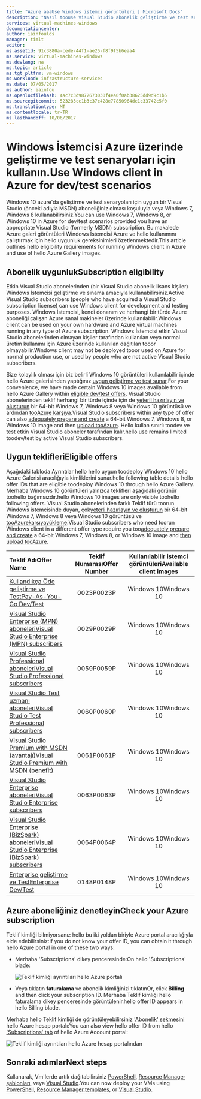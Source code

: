 ```yaml
---
title: "Azure aaaUse Windows istemci görüntüleri | Microsoft Docs"
description: "Nasıl toouse Visual Studio abonelik geliştirme ve test senaryoları için toodeploy Windows 7, Windows 8 veya Windows 10 Azure avantaj"
services: virtual-machines-windows
documentationcenter: 
author: iainfoulds
manager: timlt
editor: 
ms.assetid: 91c3880a-cede-44f1-ae25-f8f9f5b6eaa4
ms.service: virtual-machines-windows
ms.devlang: na
ms.topic: article
ms.tgt_pltfrm: vm-windows
ms.workload: infrastructure-services
ms.date: 07/05/2017
ms.author: iainfou
ms.openlocfilehash: 4ac7c3d9872673030f4ea0f0ab38625dd9d9c1b5
ms.sourcegitcommit: 523283cc1b3c37c428e77850964dc1c33742c5f0
ms.translationtype: MT
ms.contentlocale: tr-TR
ms.lasthandoff: 10/06/2017
---
```

# <a name="use-windows-client-in-azure-for-devtest-scenarios"></a><span data-ttu-id="ad024-103">Windows İstemcisi Azure üzerinde geliştirme ve test senaryoları için kullanın.</span><span class="sxs-lookup"><span data-stu-id="ad024-103">Use Windows client in Azure for dev/test scenarios</span></span>
<span data-ttu-id="ad024-104">Windows 10 azure'da geliştirme ve test senaryoları için uygun bir Visual Studio (önceki adıyla MSDN) aboneliğiniz olması koşuluyla veya Windows 7, Windows 8 kullanabilirsiniz.</span><span class="sxs-lookup"><span data-stu-id="ad024-104">You can use Windows 7, Windows 8, or Windows 10 in Azure for dev/test scenarios provided you have an appropriate Visual Studio (formerly MSDN) subscription.</span></span> <span data-ttu-id="ad024-105">Bu makalede Azure galeri görüntüleri Windows İstemcisi Azure ve hello kullanımını çalıştırmak için hello uygunluk gereksinimleri özetlenmektedir.</span><span class="sxs-lookup"><span data-stu-id="ad024-105">This article outlines hello eligibility requirements for running Windows client in Azure and use of hello Azure Gallery images.</span></span>

## <a name="subscription-eligibility"></a><span data-ttu-id="ad024-106">Abonelik uygunluk</span><span class="sxs-lookup"><span data-stu-id="ad024-106">Subscription eligibility</span></span>
<span data-ttu-id="ad024-107">Etkin Visual Studio abonelerinden (bir Visual Studio abonelik lisans kişiler) Windows İstemcisi geliştirme ve sınama amacıyla kullanabilirsiniz.</span><span class="sxs-lookup"><span data-stu-id="ad024-107">Active Visual Studio subscribers (people who have acquired a Visual Studio subscription license) can use Windows client for development and testing purposes.</span></span> <span data-ttu-id="ad024-108">Windows İstemcisi, kendi donanım ve herhangi bir türde Azure aboneliği çalışan Azure sanal makineler üzerinde kullanılabilir.</span><span class="sxs-lookup"><span data-stu-id="ad024-108">Windows client can be used on your own hardware and Azure virtual machines running in any type of Azure subscription.</span></span> <span data-ttu-id="ad024-109">Windows İstemcisi etkin Visual Studio abonelerinden olmayan kişiler tarafından kullanılan veya normal üretim kullanımı için Azure üzerinde kullanılan dağıtılan tooor olmayabilir.</span><span class="sxs-lookup"><span data-stu-id="ad024-109">Windows client may not be deployed tooor used on Azure for normal production use, or used by people who are not active Visual Studio subscribers.</span></span>

<span data-ttu-id="ad024-110">Size kolaylık olması için biz belirli Windows 10 görüntüleri kullanılabilir içinde hello Azure galerisinden yaptığınız [uygun geliştirme ve test sunar](#eligible-offers).</span><span class="sxs-lookup"><span data-stu-id="ad024-110">For your convenience, we have made certain Windows 10 images available from hello Azure Gallery within [eligible dev/test offers](#eligible-offers).</span></span> <span data-ttu-id="ad024-111">Visual Studio abonelerinden teklif herhangi bir türde içinde için de [yeterli hazırlayın ve oluşturun](prepare-for-upload-vhd-image.md) bir 64-bit Windows 7, Windows 8 veya Windows 10 görüntüsü ve ardından [tooAzure karşıya](upload-generalized-managed.md).</span><span class="sxs-lookup"><span data-stu-id="ad024-111">Visual Studio subscribers within any type of offer can also [adequately prepare and create](prepare-for-upload-vhd-image.md) a 64-bit Windows 7, Windows 8, or Windows 10 image and then [upload tooAzure](upload-generalized-managed.md).</span></span> <span data-ttu-id="ad024-112">Hello kullan sınırlı toodev ve test etkin Visual Studio aboneler tarafından kalır.</span><span class="sxs-lookup"><span data-stu-id="ad024-112">hello use remains limited toodev/test by active Visual Studio subscribers.</span></span>

## <a name="eligible-offers"></a><span data-ttu-id="ad024-113">Uygun teklifleri</span><span class="sxs-lookup"><span data-stu-id="ad024-113">Eligible offers</span></span>
<span data-ttu-id="ad024-114">Aşağıdaki tabloda Ayrıntılar hello hello uygun toodeploy Windows 10'hello Azure Galerisi aracılığıyla kimliklerini sunar.</span><span class="sxs-lookup"><span data-stu-id="ad024-114">hello following table details hello offer IDs that are eligible toodeploy Windows 10 through hello Azure Gallery.</span></span> <span data-ttu-id="ad024-115">Merhaba Windows 10 görüntüleri yalnızca teklifleri aşağıdaki görünür toohello bağımsızdır.</span><span class="sxs-lookup"><span data-stu-id="ad024-115">hello Windows 10 images are only visible toohello following offers.</span></span> <span data-ttu-id="ad024-116">Visual Studio abonelerinden farklı Teklif türü toorun Windows istemcisinde duyan, çok[yeterli hazırlayın ve oluşturun](prepare-for-upload-vhd-image.md) bir 64-bit Windows 7, Windows 8 veya Windows 10 görüntüsü ve [tooAzurekarşıyayükleme](upload-generalized-managed.md).</span><span class="sxs-lookup"><span data-stu-id="ad024-116">Visual Studio subscribers who need toorun Windows client in a different offer type require you too[adequately prepare and create](prepare-for-upload-vhd-image.md) a 64-bit Windows 7, Windows 8, or Windows 10 image and [then upload tooAzure](upload-generalized-managed.md).</span></span>

| <span data-ttu-id="ad024-117">Teklif Adı</span><span class="sxs-lookup"><span data-stu-id="ad024-117">Offer Name</span></span> | <span data-ttu-id="ad024-118">Teklif Numarası</span><span class="sxs-lookup"><span data-stu-id="ad024-118">Offer Number</span></span> | <span data-ttu-id="ad024-119">Kullanılabilir istemci görüntüleri</span><span class="sxs-lookup"><span data-stu-id="ad024-119">Available client images</span></span> |
|:--- |:---:|:---:|
| [<span data-ttu-id="ad024-120">Kullandıkça Öde geliştirme ve Test</span><span class="sxs-lookup"><span data-stu-id="ad024-120">Pay-As-You-Go Dev/Test</span></span>](https://azure.microsoft.com/offers/ms-azr-0023p/) |<span data-ttu-id="ad024-121">0023P</span><span class="sxs-lookup"><span data-stu-id="ad024-121">0023P</span></span> |<span data-ttu-id="ad024-122">Windows 10</span><span class="sxs-lookup"><span data-stu-id="ad024-122">Windows 10</span></span> |
| [<span data-ttu-id="ad024-123">Visual Studio Enterprise (MPN) aboneleri</span><span class="sxs-lookup"><span data-stu-id="ad024-123">Visual Studio Enterprise (MPN) subscribers</span></span>](https://azure.microsoft.com/offers/ms-azr-0029p/) |<span data-ttu-id="ad024-124">0029P</span><span class="sxs-lookup"><span data-stu-id="ad024-124">0029P</span></span> |<span data-ttu-id="ad024-125">Windows 10</span><span class="sxs-lookup"><span data-stu-id="ad024-125">Windows 10</span></span> |
| [<span data-ttu-id="ad024-126">Visual Studio Professional aboneleri</span><span class="sxs-lookup"><span data-stu-id="ad024-126">Visual Studio Professional subscribers</span></span>](https://azure.microsoft.com/offers/ms-azr-0059p/) |<span data-ttu-id="ad024-127">0059P</span><span class="sxs-lookup"><span data-stu-id="ad024-127">0059P</span></span> |<span data-ttu-id="ad024-128">Windows 10</span><span class="sxs-lookup"><span data-stu-id="ad024-128">Windows 10</span></span> |
| [<span data-ttu-id="ad024-129">Visual Studio Test uzmanı aboneleri</span><span class="sxs-lookup"><span data-stu-id="ad024-129">Visual Studio Test Professional subscribers</span></span>](https://azure.microsoft.com/offers/ms-azr-0060p/) |<span data-ttu-id="ad024-130">0060P</span><span class="sxs-lookup"><span data-stu-id="ad024-130">0060P</span></span> |<span data-ttu-id="ad024-131">Windows 10</span><span class="sxs-lookup"><span data-stu-id="ad024-131">Windows 10</span></span> |
| [<span data-ttu-id="ad024-132">Visual Studio Premium with MSDN (avantajı)</span><span class="sxs-lookup"><span data-stu-id="ad024-132">Visual Studio Premium with MSDN (benefit)</span></span>](https://azure.microsoft.com/offers/ms-azr-0061p/) |<span data-ttu-id="ad024-133">0061P</span><span class="sxs-lookup"><span data-stu-id="ad024-133">0061P</span></span> |<span data-ttu-id="ad024-134">Windows 10</span><span class="sxs-lookup"><span data-stu-id="ad024-134">Windows 10</span></span> |
| [<span data-ttu-id="ad024-135">Visual Studio Enterprise aboneleri</span><span class="sxs-lookup"><span data-stu-id="ad024-135">Visual Studio Enterprise subscribers</span></span>](https://azure.microsoft.com/offers/ms-azr-0063p/) |<span data-ttu-id="ad024-136">0063P</span><span class="sxs-lookup"><span data-stu-id="ad024-136">0063P</span></span> |<span data-ttu-id="ad024-137">Windows 10</span><span class="sxs-lookup"><span data-stu-id="ad024-137">Windows 10</span></span> |
| [<span data-ttu-id="ad024-138">Visual Studio Enterprise (BizSpark) aboneleri</span><span class="sxs-lookup"><span data-stu-id="ad024-138">Visual Studio Enterprise (BizSpark) subscribers</span></span>](https://azure.microsoft.com/offers/ms-azr-0064p/) |<span data-ttu-id="ad024-139">0064P</span><span class="sxs-lookup"><span data-stu-id="ad024-139">0064P</span></span> |<span data-ttu-id="ad024-140">Windows 10</span><span class="sxs-lookup"><span data-stu-id="ad024-140">Windows 10</span></span> |
| [<span data-ttu-id="ad024-141">Enterprise geliştirme ve Test</span><span class="sxs-lookup"><span data-stu-id="ad024-141">Enterprise Dev/Test</span></span>](https://azure.microsoft.com/ofers/ms-azr-0148p/) |<span data-ttu-id="ad024-142">0148P</span><span class="sxs-lookup"><span data-stu-id="ad024-142">0148P</span></span> |<span data-ttu-id="ad024-143">Windows 10</span><span class="sxs-lookup"><span data-stu-id="ad024-143">Windows 10</span></span> |

## <a name="check-your-azure-subscription"></a><span data-ttu-id="ad024-144">Azure aboneliğiniz denetleyin</span><span class="sxs-lookup"><span data-stu-id="ad024-144">Check your Azure subscription</span></span>
<span data-ttu-id="ad024-145">Teklif kimliği bilmiyorsanız hello bu iki yoldan biriyle Azure portal aracılığıyla elde edebilirsiniz:</span><span class="sxs-lookup"><span data-stu-id="ad024-145">If you do not know your offer ID, you can obtain it through hello Azure portal in one of these two ways:</span></span>  

- <span data-ttu-id="ad024-146">Merhaba 'Subscriptions' dikey penceresinde:</span><span class="sxs-lookup"><span data-stu-id="ad024-146">On hello 'Subscriptions' blade:</span></span>

  ![Teklif kimliği ayrıntıları hello Azure portalı](./media/client-images/offer-id-azure-portal.png) 

- <span data-ttu-id="ad024-148">Veya tıklatın **faturalama** ve abonelik kimliğinizi tıklatın</span><span class="sxs-lookup"><span data-stu-id="ad024-148">Or, click **Billing** and then click your subscription ID.</span></span> <span data-ttu-id="ad024-149">Merhaba Teklif kimliği hello faturalama dikey penceresinde görüntülenir.</span><span class="sxs-lookup"><span data-stu-id="ad024-149">hello offer ID appears in hello Billing blade.</span></span>

<span data-ttu-id="ad024-150">Merhaba hello Teklif kimliği de görüntüleyebilirsiniz ['Abonelik' sekmesini](http://account.windowsazure.com/Subscriptions) hello Azure hesap portalı:</span><span class="sxs-lookup"><span data-stu-id="ad024-150">You can also view hello offer ID from hello ['Subscriptions' tab](http://account.windowsazure.com/Subscriptions) of hello Azure Account portal:</span></span>

![Teklif kimliği ayrıntıları hello Azure hesap portalından](./media/client-images/offer-id-azure-account-portal.png) 

## <a name="next-steps"></a><span data-ttu-id="ad024-152">Sonraki adımlar</span><span class="sxs-lookup"><span data-stu-id="ad024-152">Next steps</span></span>
<span data-ttu-id="ad024-153">Kullanarak, Vm'lerde artık dağıtabilirsiniz [PowerShell](quick-create-powershell.md), [Resource Manager şablonları](ps-template.md), veya [Visual Studio](../../vs-azure-tools-resource-groups-deployment-projects-create-deploy.md).</span><span class="sxs-lookup"><span data-stu-id="ad024-153">You can now deploy your VMs using [PowerShell](quick-create-powershell.md), [Resource Manager templates](ps-template.md), or [Visual Studio](../../vs-azure-tools-resource-groups-deployment-projects-create-deploy.md).</span></span>

